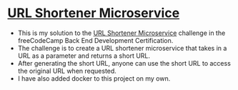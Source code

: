 # [URL Shortener Microservice](https://www.freecodecamp.org/learn/back-end-development-and-apis/back-end-development-and-apis-projects/url-shortener-microservice)

- This is my solution to the [URL Shortener Microservice](https://www.freecodecamp.org/learn/back-end-development-and-apis/back-end-development-and-apis-projects/url-shortener-microservice) challenge in the freeCodeCamp Back End Development Certification.
- The challenge is to create a URL shortener microservice that takes in a URL as a parameter and returns a short URL.
- After generating the short URL, anyone can use the short URL to access the original URL when requested.
- I have also added docker to this project on my own.
